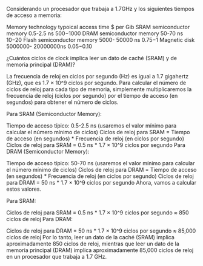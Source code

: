 Considerando un procesador que trabaja a 1.7GHz y los siguientes tiempos de acceso a memoria:

Memory technology		typoical access time 	$ per Gib 
SRAM semiconductor memory	0.5-2.5 ns		$500-$1000
DRAM semiconductor memory	50-70 ns		$10-$20
Flash semiconductor memory	5000- 50000 ns 		$0.75-$1
Magnetic disk 			5000000- 20000000ns	$0.05-$0.10

¿Cuántos ciclos de clock implica leer un dato de caché (SRAM) y de memoria principal (DRAM)?




La frecuencia de reloj en ciclos por segundo (Hz) es igual a 1.7 gigahertz (GHz), que es 1.7 × 10^9 ciclos por segundo. Para calcular el número de ciclos de reloj para cada tipo de memoria, simplemente multiplicaremos la frecuencia de reloj (ciclos por segundo) por el tiempo de acceso (en segundos) para obtener el número de ciclos.

Para SRAM (Semiconductor Memory):

Tiempo de acceso típico: 0.5-2.5 ns (usaremos el valor mínimo para calcular el número mínimo de ciclos)
Ciclos de reloj para SRAM = Tiempo de acceso (en segundos) * Frecuencia de reloj (en ciclos por segundo)
Ciclos de reloj para SRAM = 0.5 ns * 1.7 × 10^9 ciclos por segundo
Para DRAM (Semiconductor Memory):

Tiempo de acceso típico: 50-70 ns (usaremos el valor mínimo para calcular el número mínimo de ciclos)
Ciclos de reloj para DRAM = Tiempo de acceso (en segundos) * Frecuencia de reloj (en ciclos por segundo)
Ciclos de reloj para DRAM = 50 ns * 1.7 × 10^9 ciclos por segundo
Ahora, vamos a calcular estos valores.

Para SRAM:

Ciclos de reloj para SRAM = 0.5 ns * 1.7 × 10^9 ciclos por segundo ≈ 850 ciclos de reloj
Para DRAM:

Ciclos de reloj para DRAM = 50 ns * 1.7 × 10^9 ciclos por segundo ≈ 85,000 ciclos de reloj
Por lo tanto, leer un dato de la caché (SRAM) implica aproximadamente 850 ciclos de reloj, mientras que leer un dato de la memoria principal (DRAM) implica aproximadamente 85,000 ciclos de reloj en un procesador que trabaja a 1.7 GHz.
